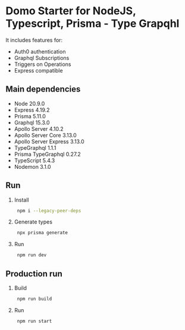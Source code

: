 # Domo Starter for NodeJS, Typescript, Prisma - Type Grapqhl

It includes features for:

- Auth0 authentication
- Graphql Subscriptions
- Triggers on Operations
- Express compatible

## Main dependencies

- Node 20.9.0
- Express 4.19.2
- Prisma 5.11.0
- Graphql 15.3.0
- Apollo Server 4.10.2
- Apollo Server Core 3.13.0
- Apollo Server Express 3.13.0
- TypeGraphql 1.1.1
- Prisma TypeGraphql 0.27.2
- TypeScript 5.4.3
- Nodemon 3.1.0

## Run

1. Install

   ```bash
    npm i --legacy-peer-deps
   ```

2. Generate types

   ```bash
    npx prisma generate
   ```

3. Run

   ```bash
    npm run dev
   ```

## Production run

1. Build

   ```bash
    npm run build
   ```

2. Run

   ```bash
    npm run start
   ```